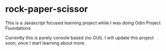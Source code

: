 # rock-paper-scissor
This is a Javascript focused learning project while I was doing Odin Project Foundations

Currently this is purely console based (no GUI). I will update this project soon, once I start learning about more.